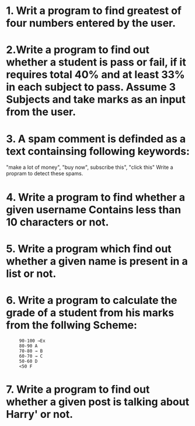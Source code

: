 # 1. Writ a program to find greatest of four numbers entered by the user.
# 2.Write a program to find out whether a student is pass or fail, if it requires total 40% and at least 33% in each subject to pass. Assume 3 Subjects and take marks as an input from the user.
# 3. A spam comment is definded as a text containsing following keywords:
  "make a lot of money", "buy now", subscribe this", "click this" Write a propram to detect these spams.
# 4. Write a program to find whether a given username Contains less than 10 characters or not.
# 5. Write a program which find out whether a given name is present in a list or not.
# 6. Write a program to calculate the grade of a student from his marks from the follwing Scheme:
         90-100 →Ex
         80-90 A
         70-80 → B
         60-70 → C
         50-60 D
         <50 F
# 7. Write a program to find out whether a given post is talking about Harry' or not.